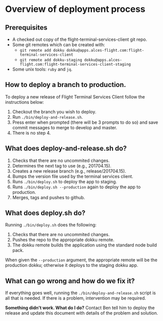 # Overview of deployment process

## Prerequisites

- A checked out copy of the flight-terminal-services-client git repo.
- Some git remotes which can be created with:
  - `git remote add dokku dokku@apps.alces-flight.com:flight-terminal-services-client`
  - `git remote add dokku-staging dokku@apps.alces-flight.com:flight-terminal-services-client-staging`
- Some unix tools: `ruby` and `jq`.

## How to deploy a branch to production.

To deploy a new release of Flight Terminal Services Client follow the
instructions below:

1.  Checkout the branch you wish to deploy.
2.  Run `./bin/deploy-and-release.sh`.
3.  Press enter when prompted (there will be 3 prompts to do so) and save
    commit messages to merge to develop and master.
4.  There is no step 4.

## What does deploy-and-release.sh do?

1.  Checks that there are no uncommited changes.
2.  Determines the next tag to use (e.g., 201704.15).
3.  Creates a new release branch (e.g., release/201704.15).
4.  Bumps the version file used by the terminal services client.
5.  Runs `./bin/deploy.sh` to deploy the app to staging.
6.  Runs `./bin/deploy.sh --production` again to deploy the app to production.
7.  Merges, tags and pushes to github.

## What does deploy.sh do?

Running `./bin/deploy.sh` does the following:

1.  Checks that there are no uncommited changes.
2.  Pushes the repo to the appropriate dokku remote.
3.  The dokku remote builds the application using the standard node build
    pack.

When given the `--production` argument, the appropriate remote will be the
production dokku; otherwise it deploys to the staging dokku app.

## What can go wrong and how do we fix it?

If everything goes well, running the `./bin/deploy-and-release.sh` script is
all that is needed. If there is a problem, intervention may be required.

**Something didn't work. What do I do?** Contact Ben tell him to deploy
the release and update this document with details of the problem and solution.
